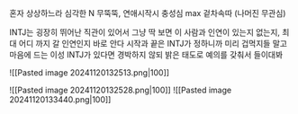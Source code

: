 혼자 상상하느라 심각한 N
무뚝뚝, 연애시작시 충성심 max
겉차속따 (나머진 무관심)

INTJ는 굉장히 뛰어난 직관이 있어서 그냥 딱 보면 이 사람과 인연이 있는지 없는지, 최대 어디 까지 갈 인연인지 바로 안다 시작과 끝은 INTJ가 정하니까 미리 겁먹지들 말고 마음에 드는 이성 INTJ가 있다면 경박하지 않되 밝은 태도로 예의를 갖춰서 들이대봐

![[Pasted image 20241120132513.png|100]]

![[Pasted image 20241120132528.png|100]]
![[Pasted image 20241120133440.png|100]]

